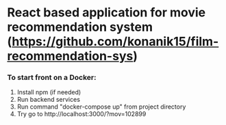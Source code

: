 # React based application for movie recommendation system (https://github.com/konanik15/film-recommendation-sys)

### To start front on a Docker:
1. Install npm (if needed)
2. Run backend services
3. Run command "docker-compose up" from project directory
4. Try go to http://localhost:3000/?mov=102899


